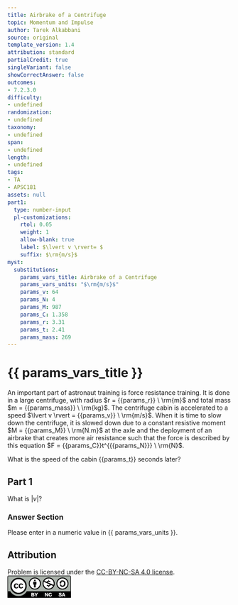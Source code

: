 ```yaml
---
title: Airbrake of a Centrifuge
topic: Momentum and Impulse
author: Tarek Alkabbani
source: original
template_version: 1.4
attribution: standard
partialCredit: true
singleVariant: false
showCorrectAnswer: false
outcomes:
- 7.2.3.0
difficulty:
- undefined
randomization:
- undefined
taxonomy:
- undefined
span:
- undefined
length:
- undefined
tags:
- TA
- APSC181
assets: null
part1:
  type: number-input
  pl-customizations:
    rtol: 0.05
    weight: 1
    allow-blank: true
    label: $\lvert v \rvert= $
    suffix: $\rm{m/s}$
myst:
  substitutions:
    params_vars_title: Airbrake of a Centrifuge
    params_vars_units: "$\rm{m/s}$"
    params_v: 64
    params_N: 4
    params_M: 987
    params_C: 1.358
    params_r: 3.31
    params_t: 2.41
    params_mass: 269
---
```

# {{ params_vars_title }}
An important part of astronaut training is force resistance training. It is done in a large centrifuge, with radius $r = {{params_r}} \ \rm{m}$ and total mass $m = {{params_mass}} \ \rm{kg}$.
The centrifuge cabin is accelerated to a speed $\lvert v \rvert = {{params_v}} \ \rm{m/s}$.
When it is time to slow down the centrifuge, it is slowed down due to a constant resistive moment $M = {{params_M}} \ \rm{N.m}$ at the axle and the deployment of an airbrake that creates more air resistance such that the force is described by this equation $F = {{params_C}}t^{{{params_N}}} \ \rm{N}$.

What is the speed of the cabin {{params_t}} seconds later?

## Part 1

What is $\lvert v \rvert$?

### Answer Section

Please enter in a numeric value in {{ params_vars_units }}.

## Attribution

Problem is licensed under the [CC-BY-NC-SA 4.0 license](https://creativecommons.org/licenses/by-nc-sa/4.0/).<br> ![The Creative Commons 4.0 license requiring attribution-BY, non-commercial-NC, and share-alike-SA license.](https://raw.githubusercontent.com/firasm/bits/master/by-nc-sa.png)